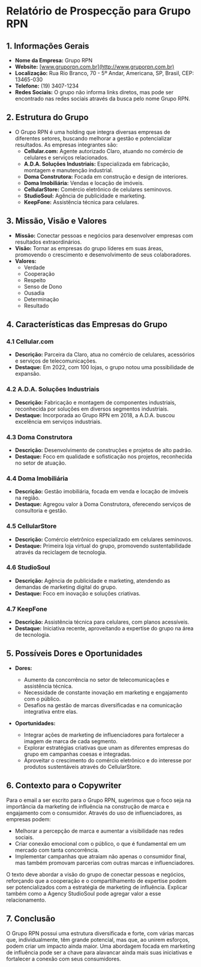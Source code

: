 # Relatório de Prospecção para Grupo RPN

## 1. Informações Gerais
- **Nome da Empresa:** Grupo RPN
- **Website:** [www.gruporpn.com.br](http://www.gruporpn.com.br)
- **Localização:** Rua Rio Branco, 70 - 5º Andar, Americana, SP, Brasil, CEP: 13465-030
- **Telefone:** (19) 3407-1234
- **Redes Sociais:** O grupo não informa links diretos, mas pode ser encontrado nas redes sociais através da busca pelo nome Grupo RPN.

## 2. Estrutura do Grupo
- O Grupo RPN é uma holding que integra diversas empresas de diferentes setores, buscando melhorar a gestão e potencializar resultados. As empresas integrantes são:
  - **Cellular.com:** Agente autorizado Claro, atuando no comércio de celulares e serviços relacionados.
  - **A.D.A. Soluções Industriais:** Especializada em fabricação, montagem e manutenção industrial.
  - **Doma Construtora:** Focada em construção e design de interiores.
  - **Doma Imobiliária:** Vendas e locação de imóveis.
  - **CellularStore:** Comércio eletrônico de celulares seminovos.
  - **StudioSoul:** Agência de publicidade e marketing.
  - **KeepFone:** Assistência técnica para celulares.

## 3. Missão, Visão e Valores
- **Missão:** Conectar pessoas e negócios para desenvolver empresas com resultados extraordinários.
- **Visão:** Tornar as empresas do grupo líderes em suas áreas, promovendo o crescimento e desenvolvimento de seus colaboradores.
- **Valores:**
  - Verdade
  - Cooperação
  - Respeito
  - Senso de Dono
  - Ousadia
  - Determinação
  - Resultado

## 4. Características das Empresas do Grupo

### 4.1 Cellular.com
- **Descrição:** Parceira da Claro, atua no comércio de celulares, acessórios e serviços de telecomunicações.
- **Destaque:** Em 2022, com 100 lojas, o grupo notou uma possibilidade de expansão.

### 4.2 A.D.A. Soluções Industriais
- **Descrição:** Fabricação e montagem de componentes industriais, reconhecida por soluções em diversos segmentos industriais.
- **Destaque:** Incorporada ao Grupo RPN em 2018, a A.D.A. buscou excelência em serviços industriais.

### 4.3 Doma Construtora
- **Descrição:** Desenvolvimento de construções e projetos de alto padrão.
- **Destaque:** Foco em qualidade e sofisticação nos projetos, reconhecida no setor de atuação.

### 4.4 Doma Imobiliária
- **Descrição:** Gestão imobiliária, focada em venda e locação de imóveis na região.
- **Destaque:** Agregou valor à Doma Construtora, oferecendo serviços de consultoria e gestão.

### 4.5 CellularStore
- **Descrição:** Comércio eletrônico especializado em celulares seminovos.
- **Destaque:** Primeira loja virtual do grupo, promovendo sustentabilidade através da reciclagem de tecnologia.

### 4.6 StudioSoul
- **Descrição:** Agência de publicidade e marketing, atendendo as demandas de marketing digital do grupo.
- **Destaque:** Foco em inovação e soluções criativas.

### 4.7 KeepFone
- **Descrição:** Assistência técnica para celulares, com planos acessíveis.
- **Destaque:** Iniciativa recente, aproveitando a expertise do grupo na área de tecnologia.

## 5. Possíveis Dores e Oportunidades
- **Dores:** 
  - Aumento da concorrência no setor de telecomunicações e assistência técnica.
  - Necessidade de constante inovação em marketing e engajamento com o público.
  - Desafios na gestão de marcas diversificadas e na comunicação integrativa entre elas.

- **Oportunidades:**
  - Integrar ações de marketing de influenciadores para fortalecer a imagem de marca de cada segmento.
  - Explorar estratégias criativas que unam as diferentes empresas do grupo em campanhas coesas e integradas.
  - Aproveitar o crescimento do comércio eletrônico e do interesse por produtos sustentáveis através do CellularStore.

## 6. Contexto para o Copywriter
Para o email a ser escrito para o Grupo RPN, sugerimos que o foco seja na importância da marketing de influência na construção de marca e engajamento com o consumidor. Através do uso de influenciadores, as empresas podem:
- Melhorar a percepção de marca e aumentar a visibilidade nas redes sociais.
- Criar conexão emocional com o público, o que é fundamental em um mercado com tanta concorrência.
- Implementar campanhas que atraiam não apenas o consumidor final, mas também promovam parcerias com outras marcas e influenciadores.

O texto deve abordar a visão do grupo de conectar pessoas e negócios, reforçando que a cooperação e o compartilhamento de expertise podem ser potencializados com a estratégia de marketing de influência. Explicar também como a Agency StudioSoul pode agregar valor a esse relacionamento.

## 7. Conclusão
O Grupo RPN possui uma estrutura diversificada e forte, com várias marcas que, individualmente, têm grande potencial, mas que, ao unirem esforços, podem criar um impacto ainda maior. Uma abordagem focada em marketing de influência pode ser a chave para alavancar ainda mais suas iniciativas e fortalecer a conexão com seus consumidores.